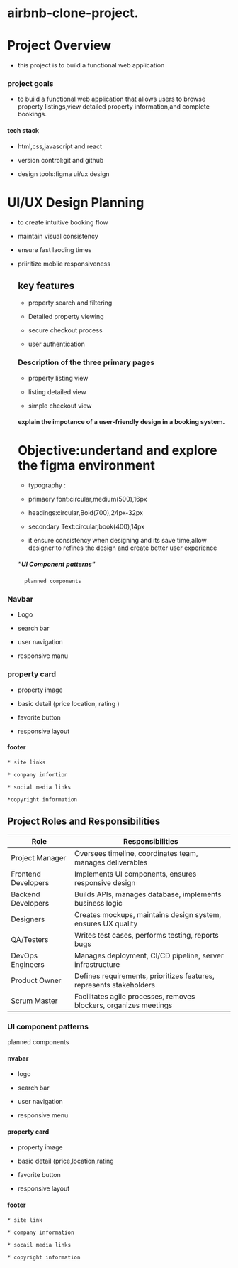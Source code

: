  # airbnb-clone-project.

 # Project Overview
 
 * this project is to build a functional web application

  ### project goals

   * to build a functional web application that allows users to browse property listings,view detailed property 
   information,and complete bookings.

   
 #### tech stack

 
 * html,css,javascript and react
   
   
* version control:git and github


* design tools:figma ui/ux design


# UI/UX Design Planning

* to create intuitive booking flow

* maintain visual consistency

* ensure fast laoding times

* priiritize moblie responsiveness

  ## key features
  
  * property search and filtering

  * Detailed property viewing

  * secure checkout process
 
  * user authentication
 
  ### Description of the three primary pages

  * property listing view
 
  * listing detailed view
 
  * simple checkout view  

  #### explain the impotance of a user-friendly design in a booking system.



  # Objective:undertand and explore the figma environment

  * typography :
 
  * primaery font:circular,medium(500),16px
 
  * headings:circular,Bold(700),24px-32px
 
  * secondary Text:circular,book(400),14px

  * it ensure consistency when designing and its save time,allow designer to refines the design and create better user experience
 

  ##### "UI Component patterns"
        planned components

### Navbar

   * Logo

   * search bar 

   * user navigation

   * responsive manu

### property card 

   * property image

   * basic detail (price location, rating  )

   * favorite button
 
   * responsive layout
     
#### footer 

    * site links 
    
    * conpany infortion
    
    * social media links
    
    *copyright information
    

## Project Roles and Responsibilities

| **Role**              | **Responsibilities**                                              |
|-----------------------|--------------------------------------------------------------------|
| Project Manager       | Oversees timeline, coordinates team, manages deliverables          |
| Frontend Developers   | Implements UI components, ensures responsive design                |
| Backend Developers    | Builds APIs, manages database, implements business logic           |
| Designers             | Creates mockups, maintains design system, ensures UX quality       |
| QA/Testers            | Writes test cases, performs testing, reports bugs                  |
| DevOps Engineers      | Manages deployment, CI/CD pipeline, server infrastructure          |
| Product Owner         | Defines requirements, prioritizes features, represents stakeholders|
| Scrum Master          | Facilitates agile processes, removes blockers, organizes meetings  |






### UI component patterns

planned components


#### nvabar
  * logo

  * search bar

  * user navigation

  * responsive menu

#### property card

   * property image

   * basic detail (price,location,rating

   * favorite button

   * responsive layout

#### footer

    * site link

    * company information

    * socail media links

    * copyright information


